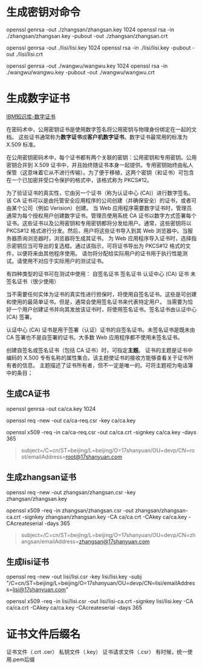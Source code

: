 # 生成密钥对命令
openssl genrsa -out ./zhangsan/zhangsan.key 1024 
openssl rsa -in ./zhangsan/zhangsan.key -pubout -out ./zhangsan/zhangsan.crt

openssl genrsa -out ./lisi/lisi.key 1024 
openssl rsa -in ./lisi/lisi.key -pubout -out ./lisi/lisi.crt

openssl genrsa -out ./wangwu/wangwu.key 1024 
openssl rsa -in ./wangwu/wangwu.key -pubout -out ./wangwu/wangwu.crt

# 生成数字证书
[IBM知识库-数字证书](https://www.ibm.com/support/knowledgecenter/zh/SSBLQQ_9.1.0/com.ibm.rational.test.lt.doc/topics/ccertcreate.html)

在密码术中，公用密钥证书是使用数字签名将公用密钥与物理身份绑定在一起的文档。 这些证书通常称为**数字证书**或**客户机数字证书**。数字证书最常用的标准为 X.509 标准。

在公用密钥密码术中，每个证书都有两个关联的密钥：公用密钥和专用密钥。公用密钥合并到 X.509 证书中，并且始终随证书本身一起提供。专用密钥始终由私人保管（这意味着它从不进行传输）。为了便于移植，这两个密钥（和证书）可包含在一个已加密并受口令保护的格式中，该格式称为 PKCS#12。

为了验证证书的真实性，它由另一个证书（称为认证中心 (CA)）进行数字签名。 该 CA 证书可以是由托管安全应用程序的公司创建（并确保安全）的证书，或者可由某个公司（例如 Verision）创建。
当 Web 应用程序需要数字证书时，管理员通常为每个授权用户创建数字证书。管理员使用系统 CA 证书以数字方式签署每个证书。这些证书以及公用密钥和专用密钥都将分发给用户。通常，这些密钥将以 PKCS#12 格式进行分发。然后，用户将这些证书导入到其 Web 浏览器中。当服务器质询浏览器时，浏览器将生成其证书。
为 Web 应用程序导入证书时，选择指示密钥应当可导出的复选框。通过该指示，可将证书导出为 PKCS#12 格式的文件，以便将来由其他程序使用。
请勿将分配给实际用户的证书用于执行性能测试。请使用不对应于实际用户的测试证书。

有四种类型的证书可在测试中使用：
自签名证书
签名证书
认证中心 (CA) 证书
未签名证书（很少使用）

当不需要任何实体为证书的真实性进行担保时，将使用自签名证书。这些是可创建和使用的最简单证书。但是，通常会使用签名证书来代表特定用户。
当需要为恰好一个用户创建证书并向其发放该证书时，将使用签名证书。签名证书由认证中心 (CA) 签署。

认证中心 (CA) 证书是用于签署（认证）证书的自签名证书。未签名证书是既未由 CA 签署也不是自签署的证书。大多数 Web 应用程序都不使用未签名证书。

创建自签名或签名证书（包括 CA 证书）时，可指定**主题**。
证书的主题是证书中编码的 X.500 专有名称的属性集合。该主题使证书的接收方能够查看关于证书所有者的信息。 主题描述了证书所有者，但不一定是唯一的。可将主题视为电话簿中的条目；
## 生成CA证书
openssl genrsa -out ca/ca.key 1024

openssl req -new -out ca/ca-req.csr -key ca/ca.key

openssl x509 -req -in ca/ca-req.csr -out ca/ca.crt -signkey ca/ca.key -days 365
> subject=/C=cn/ST=beijing/L=beijing/O=17shanyuan/OU=devp/CN=root/emailAddress=root@17shanyuan.com

## 生成zhangsan证书
openssl req -new -out zhangsan/zhangsan.csr -key zhangsan/zhangsan.key

openssl x509 -req -in zhangsan/zhangsan.csr -out zhangsan/zhangsan-ca.crt -signkey zhangsan/zhangsan.key -CA ca/ca.crt -CAkey ca/ca.key -CAcreateserial -days 365
> subject=/C=cn/ST=beijing/L=beijing/O=17shanyuan/OU=devp/CN=zhangsan/emailAddress=zhangsan@17shanyuan.com

## 生成lisi证书
openssl req -new -out lisi/lisi.csr -key lisi/lisi.key
-subj "/C=cn/ST=beijing/L=beijing/O=17shanyuan/OU=devp/CN=lisi/emailAddress=lisi@17shanyuan.com"

openssl x509 -req -in lisi/lisi.csr -out lisi/lisi-ca.crt -signkey lisi/lisi.key -CA ca/ca.crt -CAkey ca/ca.key -CAcreateserial -days 365

# 证书文件后缀名
证书文件（.crt .cer）
私钥文件（.key）
证书请求文件（.csr）
有时候，统一使用.pem后缀
